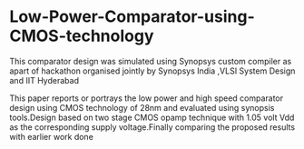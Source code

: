 # Low-Power-Comparator-using-CMOS-technology
This comparator design was simulated using Synopsys custom compiler as apart of hackathon organised jointly by Synopsys India ,VLSI System Design and IIT Hyderabad


This paper reports or portrays the low power and
high speed comparator design using CMOS technology of 28nm
and evaluated using synopsis tools.Design based on two stage
CMOS opamp technique with 1.05 volt Vdd as the corresponding supply voltage.Finally comparing the proposed results with
earlier work done
